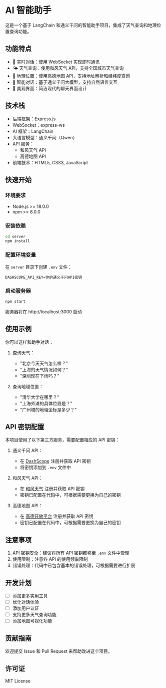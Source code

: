 # AI 智能助手

这是一个基于 LangChain 和通义千问的智能助手项目，集成了天气查询和地理位置查询功能。

## 功能特点

- 💬 实时对话：使用 WebSocket 实现即时通讯
- 🌤️ 天气查询：使用和风天气 API，支持全国城市天气查询
- 📍 地理位置：使用高德地图 API，支持地址解析和经纬度查询
- 🤖 智能对话：基于通义千问大模型，支持自然语言交互
- 🎨 美观界面：简洁现代的聊天界面设计

## 技术栈

- 后端框架：Express.js
- WebSocket：express-ws
- AI 框架：LangChain
- 大语言模型：通义千问（Qwen）
- API 服务：
  - 和风天气 API
  - 高德地图 API
- 前端技术：HTML5, CSS3, JavaScript

## 快速开始

### 环境要求

- Node.js >= 18.0.0
- npm >= 8.0.0

### 安装依赖

```bash
cd server
npm install
```

### 配置环境变量

在 `server` 目录下创建 `.env` 文件：

```env
DASHSCOPE_API_KEY=你的通义千问API密钥
```

### 启动服务器

```bash
npm start
```

服务器将在 http://localhost:3000 启动

## 使用示例

你可以这样和助手对话：

1. 查询天气：
   - "北京今天天气怎么样？"
   - "上海的天气情况如何？"
   - "深圳现在下雨吗？"

2. 查询地理位置：
   - "清华大学在哪里？"
   - "上海外滩的具体位置是？"
   - "广州塔的地理坐标是多少？"

## API 密钥配置

本项目使用了以下第三方服务，需要配置相应的 API 密钥：

1. 通义千问 API：
   - 在 [DashScope](https://dashscope.aliyun.com/) 注册并获取 API 密钥
   - 将密钥添加到 `.env` 文件中

2. 和风天气 API：
   - 在 [和风天气](https://dev.qweather.com/) 注册并获取 API 密钥
   - 密钥已配置在代码中，可根据需要更换为自己的密钥

3. 高德地图 API：
   - 在 [高德开放平台](https://lbs.amap.com/) 注册并获取 API 密钥
   - 密钥已配置在代码中，可根据需要更换为自己的密钥

## 注意事项

1. API 密钥安全：建议将所有 API 密钥都移至 `.env` 文件中管理
2. 使用限制：注意各 API 的使用频率限制
3. 错误处理：代码中已包含基本的错误处理，可根据需要进行扩展

## 开发计划

- [ ] 添加更多实用工具
- [ ] 优化对话体验
- [ ] 添加用户认证
- [ ] 支持更多天气查询功能
- [ ] 添加地图可视化功能

## 贡献指南

欢迎提交 Issue 和 Pull Request 来帮助改进这个项目。

## 许可证

MIT License 